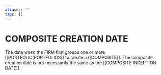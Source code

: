 ```yaml
---
aliases: ""
tags: []
---
```

# COMPOSITE CREATION DATE
The date when the FIRM first groups one or more [[PORTFOLIO|PORTFOLIOS]] to create a [[COMPOSITE]]. The composite creation date is not necessarily the same as the [[COMPOSITE INCEPTION DATE]].